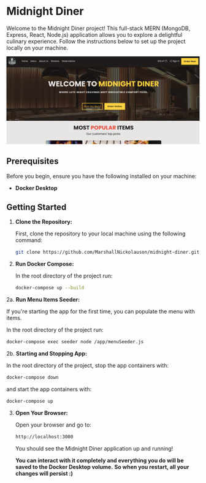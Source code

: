 # Midnight Diner

Welcome to the Midnight Diner project! This full-stack MERN (MongoDB, Express, React, Node.js) application allows you to explore a delightful culinary experience. Follow the instructions below to set up the project locally on your machine.

![alt text](image.png)

## Prerequisites

Before you begin, ensure you have the following installed on your machine:

- **Docker Desktop**

## Getting Started

1. **Clone the Repository:**

   First, clone the repository to your local machine using the following command:
   
   ```bash
   git clone https://github.com/MarshallNickolauson/midnight-diner.git
   ```

2. **Run Docker Compose:**

   In the root directory of the project run:
   
   ```bash
   docker-compose up --build
   ```

2a. **Run Menu Items Seeder:**

   If you're starting the app for the first time, you can populate the menu with items.
   
   In the root directory of the project run:
   
   ```bash
   docker-compose exec seeder node /app/menuSeeder.js
   ```

2b. **Starting and Stopping App:**
   
   In the root directory of the project,
   stop the app containers with:
   
   ```bash
   docker-compose down
   ```
   
   and start the app containers with:
   
   ```bash
   docker-compose up
   ```

3. **Open Your Browser:**

   Open your browser and go to:
   
   ```bash
   http://localhost:3000
   ```

   You should see the Midnight Diner application up and running!



   **You can interact with it completely and everything you do will be saved to the Docker Desktop volume.**
   **So when you restart, all your changes will persist :)**
